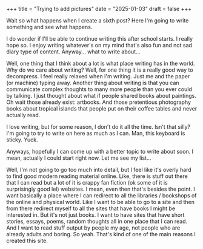 +++ 
title = "Trying to add pictures" 
date = "2025-01-03" 
draft = false 
+++

Wait so what happens when I create a sixth post? Here I'm going to write something and see what happens. 

I do wonder if I'll be able to continue writing this after school starts. I really hope so. I enjoy writing whatever's on my mind that's also fun and not sad diary type of content.  Anyway... what to write about...

Well, one thing that I think about a lot is what place writing has in the world. Why do we care about writing? Well, for one thing it is a really good way to decompress. I feel really relaxed when I'm writing. Just me and the paper (or machine) typing away. Another thing about writing is that you can communicate complex thoughts to many more people than you ever could by talking. I just thought about what if people shared books about paintings. Oh wait those already exist: artbooks. And those pretentious photography books about tropical islands that people put on their coffee tables and never actually read. 

I love writing, but for some reason, I don't do it all the time. Isn't that silly? I'm going to try to write on here as much as I can. Man, this keyboard is sticky. Yuck. 

Anyways, hopefully I can come up with a better topic to write about soon. I mean, actually I could start right now. Let me see my list...

Well, I'm not going to go too much into detail, but I feel like it's overly hard to find good modern reading material online. Like, there is stuff out there that I can read but a lot of it is crappy fan fiction (ok some of it is surprisingly good lel) websites. I mean, even then that's besides the point. I want basically a place where I can redirect to all the libraries / bookshops of the online and physical world.  Like I want to be able to go to a site and then from there redirect myself to all the sites that have books I might be interested in. But it's not just books. I want to have sites that have short stories, essays, poems, random thoughts all in one place that I can read. And I want to read stuff output by people my age, not people who are already adults and boring. So yeah. That's kind of one of the main reasons I created this site. 
